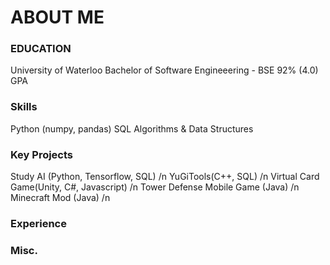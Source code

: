 # ABOUT ME

### EDUCATION
University of Waterloo
Bachelor of Software Engineeering - BSE
92% (4.0) GPA


### Skills
Python (numpy, pandas)
SQL
Algorithms & Data Structures

### Key Projects
Study AI (Python, Tensorflow, SQL) /n
YuGiTools(C++, SQL) /n 
Virtual Card Game(Unity, C#, Javascript) /n
Tower Defense Mobile Game (Java) /n
Minecraft Mod (Java) /n

### Experience

### Misc.
